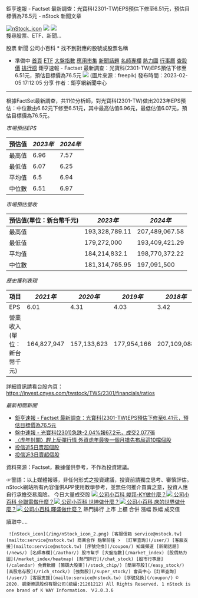
鉅亨速報 - Factset 最新調查：光寶科(2301-TW)EPS預估下修至6.51元，預估目標價為76.5元 - nStock 新聞文章

  [![nStock_icon](/img/nStock_icon_2.png)](/)  ![](/img/invalid-name@3x.png) ![](/img/invalid-name@3x.png)       
搜尋股票、ETF、新聞...
 

股票 新聞 公司小百科 * 找不到對應的股號或股票名稱
* 準備中
   [首頁](/) [ETF](/etf/) [大盤指數](/market_index/) [應用市集](/market/) [新聞話題](/news/) [名師專欄](/author/) [熱力圖](/market_index/heatmap) [行事曆](/calendar) [查股價](/chat_stock) [排行榜](/rank/)  鉅亨速報 - Factset 最新調查：光寶科(2301-TW)EPS預估下修至6.51元，預估目標價為76.5元 ![](https://storage.googleapis.com/nstock-cloud/stock_type_img/025/1.jpg) (圖片來源：freepik) 發布時間：2023-02-05 17:12:05    分享
  作者：鉅亨網新聞中心 

---

  

根據FactSet最新調查，共11位分析師，對光寶科(2301-TW)做出2023年EPS預估：中位數由6.62元下修至6.51元，其中最高估值6.96元，最低估值6.07元，預估目標價為76.5元。

*市場預估EPS*

| 預估值 | *2023年* | *2024年* |
| --- | --- | --- |
| 最高值 | 6.96 | 7.57 |
| 最低值 | 6.07 | 6.25 |
| 平均值 | 6.5 | 6.94 |
| 中位數 | 6.51 | 6.97 |

*市場預估營收*

| 預估值(單位：新台幣千元) | *2023年* | *2024年* |
| --- | --- | --- |
| 最高值 | 193,328,789.11 | 207,489,067.58 |
| 最低值 | 179,272,000 | 193,409,421.29 |
| 平均值 | 184,214,832.1 | 198,770,372.22 |
| 中位數 | 181,314,765.95 | 197,091,500 |

*歷史獲利表現*

| 項目 | *2021年* | *2020年* | *2019年* | *2018年* |
| --- | --- | --- | --- | --- |
| EPS | 6.01 | 4.31 | 4.03 | 3.42 |
| 營業收入(單位：新台幣千元) | 164,827,947 | 157,133,623 | 177,954,166 | 207,109,088 |

詳細資訊請看台股內頁：  
<https://invest.cnyes.com/twstock/TWS/2301/financials/ratios>

*最新相關新聞*

* [鉅亨速報 - Factset 最新調查：光寶科(2301-TW)EPS預估下修至6.41元，預估目標價為76.5元](https://news.cnyes.com/news/id/5075999)
* [盤中速報 - 光寶科(2301)急跌-2.04%報67.2元，成交2,077張](https://news.cnyes.com/news/id/5070987)
* [〈虎年封關〉趕上反彈行情 外資虎年最後一個月搶先布局這10檔個股](https://news.cnyes.com/news/id/5066028)
* [投信近5日賣超個股](https://news.cnyes.com/news/id/5064042)
* [投信近3日賣超個股](https://news.cnyes.com/news/id/5064040)

資料來源：Factset，數據僅供參考，不作為投資建議。

  
☞警語：以上媒體報導，非任何形式之投資建議，投資前請獨立思考、審慎評估。nStock網站所有內容僅供APP使用教學參考，並無任何推介買賣之意，投資人應自行承擔交易風險。
  今日大量成交股 [![](/img/recommend_icon/graduate.png) 公司小百科 竣邦-KY做什麼？](/竣邦-KY做什麼.html)[![](/img/recommend_icon/graduate.png) 公司小百科 台聯電做什麼？](/台聯電做什麼.html)[![](/img/recommend_icon/graduate.png) 公司小百科 世坤做什麼？](/世坤做什麼.html)[![](/img/recommend_icon/graduate.png) 公司小百科 床的世界做什麼？](/床的世界做什麼.html)[![](/img/recommend_icon/graduate.png) 公司小百科 暉盛做什麼？](/暉盛做什麼.html)      熱門排行 上市 上櫃 合併 漲幅 跌幅 成交值 

讀取中....

     ![nStock_icon](/img/nStock_icon_2.png) [客服信箱 service@nstock.tw](mailto:service@nstock.tw) 商業合作 點擊前往 >  [訂單查詢](/user/) [客服支援](mailto:service@nstock.tw) [序號兌換](/coupon/) 知識頻道 [新聞話題](/news/) [名師專欄](/author/) 股市幫手 [大盤指數](/market_index) [股價熱力圖](/market_index/heatmap) [熱門排行](/chat_stock) [股市行事曆](/calendar) 免費軟體 [籌碼大股東](/stock_chip/) [簡單存股](/easy_stock/) [高股息存股](/rich_stock/) [強勢股](/super_stock/) 會員中心 [訂單查詢](/user/) [客服支援](mailto:service@nstock.tw) [序號兌換](/coupon/) © 2020. 凱衛資訊股份有限公司(統編:21261212) All Rights Reserved. 1 nStock is one brand of K WAY Information. Ｖ2.0.3.6 


